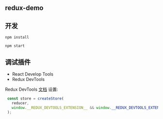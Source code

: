 ## redux-demo

## 开发

`npm install`  

`npm start`

## 调试插件

- React Develop Tools
- Redux DevTools

Redux DevTools [文档](https://github.com/zalmoxisus/redux-devtools-extension)
设置:  
```js
 const store = createStore(
   reducer,
   window.__REDUX_DEVTOOLS_EXTENSION__ && window.__REDUX_DEVTOOLS_EXTENSION__()
 );
```